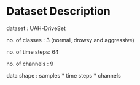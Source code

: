 # Dataset Description

dataset : UAH-DriveSet

no. of classes : 3 (normal, drowsy and aggressive)

no. of time steps: 64

no. of channels : 9

data shape : samples * time steps * channels

